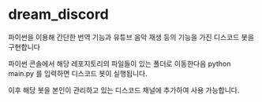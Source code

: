 # dream_discord
파이썬을 이용해 간단한 번역 기능과 유튜브 음악 재생 등의 기능을 가진 디스코드 봇을 구현합니다

파이썬 콘솔에서 해당 레포지토리의 파일들이 있는 폴더로 이동한다음 python main.py 를 입력하면 디스코드 봇이 실행됩니다.

이후 해당 봇을 본인이 관리하고 있는 디스코드 채널에 추가하여 사용 가능합니다.
